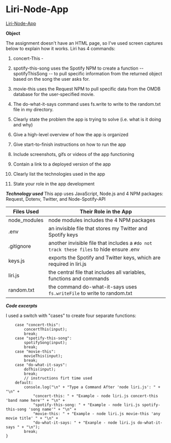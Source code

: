 # Liri-Node-App

[Liri-Node-App](https://github.com/fpinder/liri-node-app/)

**Object**

The assignment doesn't have an HTML page, so I've used screen captures below to explain how it works. Liri has 4 commands:

1. concert-This -
1. spotify-this-song uses the Spotify NPM to create a function -- spotifyThisSong -- to pull specific information from the returned object based on the song the user asks for.
1. movie-this uses the Request NPM to pull specific data from the OMDB database for the user-specified movie.
1. The do-what-it-says command uses fs.write to write to the random.txt file in my directory.

1. Clearly state the problem the app is trying to solve (i.e. what is it doing and why)
1. Give a high-level overview of how the app is organized
1. Give start-to-finish instructions on how to run the app
1. Include screenshots, gifs or videos of the app functioning
1. Contain a link to a deployed version of the app
1. Clearly list the technologies used in the app
1. State your role in the app development

**_Technology used_**
This app uses JavaScript, Node.js and 4 NPM packages: Request, Dotenv, Twitter, and Node-Spotify-API

| Files Used   | Their Role in the App                                                                  |
| ------------ | -------------------------------------------------------------------------------------- |
| node_modules | node modules includes the 4 NPM packages                                               |
| .env         | an invisible file that stores my Twitter and Spotify keys                              |
| .gitignore   | another invisible file that includes a `#do not track these files` to hide ensure .env |
| keys.js      | exports the Spotify and Twitter keys, which are required in liri.js                    |
| liri.js      | the central file that includes all variables, functions and commands                   |
| random.txt   | the command do-what-it-says uses `fs.writeFile` to write to random.txt                 |

**_Code excerpts_**

I used a switch with "cases" to create four separate functions:

```switch (argument) {
    case "concert-this":
        concertThis(input);
        break;
    case "spotify-this-song":
        spotifySong(input);
        break;
    case "movie-this":
        movieThis(input);
        break;
    case "do-what-it-says":
        doThis(input);
        break;
        // instructions firt time used
    default:
        console.log("\n" + "Type a Command After 'node liri.js': " + "\n" +
            "concert-this: " + "Example - node liri.js concert-this 'band name here'" + "\n" +
            "spotify-this-song: " + "Example - node liri.js spotify-this-song 'song name'" + "\n" +
            "movie-this: " + "Example - node liri.js movie-this 'any movie title' " + "\n" +
            "do-what-it-says: " + "Exanple - node liri.js do-what-it-says " + "\n");
        break;
}
```
